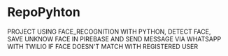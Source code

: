 # RepoPyhton

PROJECT USING FACE_RECOGNITION WITH PYTHON, DETECT FACE, SAVE UNKNOW FACE IN PIREBASE AND SEND MESSAGE VIA WHATSAPP WITH TWILIO IF FACE DOESN'T MATCH WITH REGISTERED USER
